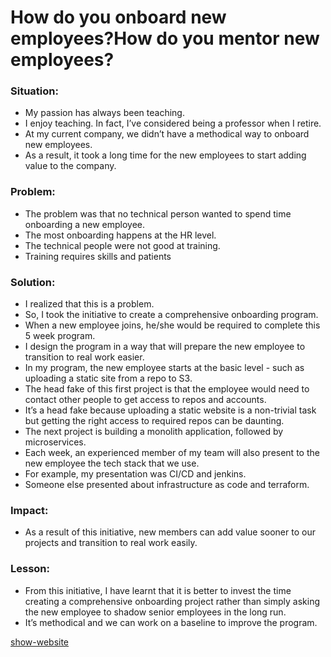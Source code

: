 # How do you onboard new employees?How do you mentor new employees?

### Situation:
- My passion has always been teaching. 
- I enjoy teaching. In fact, I’ve considered being a professor when I retire. 
- At my current company, we didn’t have a methodical way to onboard new employees. 
- As a result, it took a long time for the new employees to start adding value to the company.

### Problem:
- The problem was that no technical person wanted to spend time onboarding a new employee. 
- The most onboarding happens at the HR level. 
- The technical people were not good at training. 
- Training requires skills and patients

### Solution:
- I realized that this is a problem. 
- So, I took the initiative to create a comprehensive onboarding program. 
- When a new employee joins, he/she would be required to complete this 5 week program. 
- I design the program in a way that will prepare the new employee to transition to real work easier. 
- In my program, the new employee starts at the basic level - such as uploading a static site from a repo to S3. 
- The head fake of this first project is that the employee would need to contact other people to get access to repos and accounts. 
- It’s a head fake because uploading a static website is a non-trivial task but getting the right access to required repos can be daunting. 
- The next project is building a monolith application, followed by microservices. 
- Each week, an experienced member of my team will also present to the new employee the tech stack that we use. 
- For example, my presentation was CI/CD and jenkins. 
- Someone else presented about infrastructure as code and terraform.

### Impact:
- As a result of this initiative, new members can add value sooner to our projects and transition to real work easily.

### Lesson:
- From this initiative, I have learnt that it is better to invest the time creating a comprehensive onboarding project rather than simply asking the new employee to shadow senior employees in the long run. 
- It’s methodical and we can work on a baseline to improve the program. 

[show-website](https://google.com)
